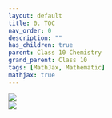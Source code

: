 ```yaml
---
layout: default
title: 0. TOC
nav_order: 0
description: ""
has_children: true
parent: Class 10 Chemistry
grand_parent: Class 10
tags: [MathJax, Mathematic]
mathjax: true
---
```


<img src="./images/toc_1.png"/>

<br/>

<img src="./images/toc_2.png"/>